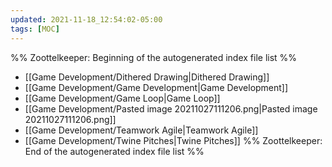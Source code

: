 ```yaml
---
updated: 2021-11-18_12:54:02-05:00
tags: [MOC]
---
```

%% Zoottelkeeper: Beginning of the autogenerated index file list  %%
-  [[Game Development/Dithered Drawing|Dithered Drawing]]
-  [[Game Development/Game Development|Game Development]]
-  [[Game Development/Game Loop|Game Loop]]
-  [[Game Development/Pasted image 20211027111206.png|Pasted image 20211027111206.png]]
-  [[Game Development/Teamwork Agile|Teamwork Agile]]
-  [[Game Development/Twine Pitches|Twine Pitches]]
%% Zoottelkeeper: End of the autogenerated index file list  %%

